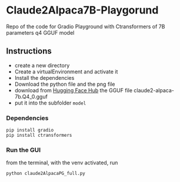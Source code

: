 # Claude2Alpaca7B-Playgorund
Repo of the code for Gradio Playground with Ctransformers of 7B parameters q4 GGUF model

## Instructions
- create a new directory
- Create a virtualEnvironment and activate it
- Install the dependencies
- Download the python file and the png file
- download from [Hugging Face Hub](https://huggingface.co/TheBloke/claude2-alpaca-7B-GGUF) the GGUF file claude2-alpaca-7b.Q4_0.gguf
- put it into the subfolder `model`

### Dependencies
```
pip install gradio
pip install ctransformers
```
### Run the GUI
from the terminal, with the venv activated, run
```
python claude2AlpacaPG_full.py
```
